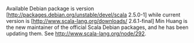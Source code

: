 Available Debian package is version [http://packages.debian.org/unstable/devel/scala 2.5.0-1] while current version is [http://www.scala-lang.org/downloads/  2.6.1-final]
Min Huang is the new maintainer of the official Scala Debian packages, and he has been updating them. See http://www.scala-lang.org/node/292.

